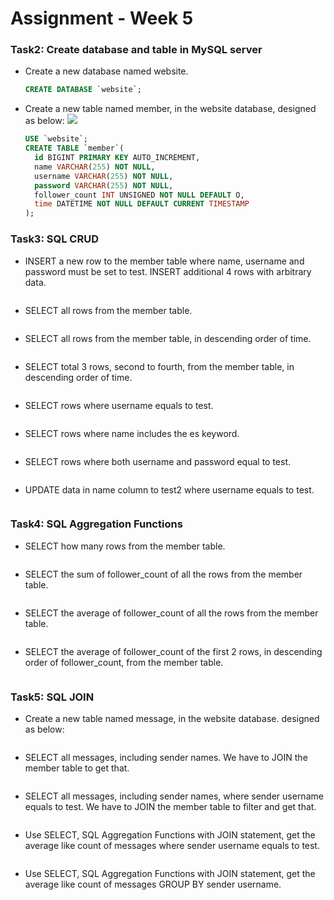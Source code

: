 # Assignment - Week 5
### Task2: Create database and table in MySQL server
- Create a new database named website.
  ```sql
  CREATE DATABASE `website`;
- Create a new table named member, in the website database, designed as below:
  ![](week5/images/task2.jpg)
  ```sql
  USE `website`;
  CREATE TABLE `member`(
    id BIGINT PRIMARY KEY AUTO_INCREMENT,
    name VARCHAR(255) NOT NULL,  
    username VARCHAR(255) NOT NULL,
    password VARCHAR(255) NOT NULL,
    follower_count INT UNSIGNED NOT NULL DEFAULT O,
    time DATETIME NOT NULL DEFAULT CURRENT TIMESTAMP
  );
  ```
### Task3: SQL CRUD
- INSERT a new row to the member table where name, username and password must be set to test. INSERT additional 4 rows with arbitrary data.
  ```sql
  
- SELECT all rows from the member table.
  ```sql
  
- SELECT all rows from the member table, in descending order of time.
  ```sql
  
- SELECT total 3 rows, second to fourth, from the member table, in descending order of time.
  ```sql
  
- SELECT rows where username equals to test.
  ```sql
  
- SELECT rows where name includes the es keyword.
  ```sql
  
- SELECT rows where both username and password equal to test.
  ```sql
  
- UPDATE data in name column to test2 where username equals to test.
  ```sql
  
### Task4: SQL Aggregation Functions
- SELECT how many rows from the member table.
  ```sql
  
- SELECT the sum of follower_count of all the rows from the member table.
  ```sql
  
- SELECT the average of follower_count of all the rows from the member table.
  ```sql
  
- SELECT the average of follower_count of the first 2 rows, in descending order of follower_count, from the member table.
  ```sql
  
### Task5: SQL JOIN
- Create a new table named message, in the website database. designed as below:
  ```sql
  
- SELECT all messages, including sender names. We have to JOIN the member table to get that.
  ```sql
  
- SELECT all messages, including sender names, where sender username equals to test. We have to JOIN the member table to filter and get that.
  ```sql
  
- Use SELECT, SQL Aggregation Functions with JOIN statement, get the average like count of messages where sender username equals to test.
  ```sql
  
- Use SELECT, SQL Aggregation Functions with JOIN statement, get the average like count of messages GROUP BY sender username.
  ```sql
  
